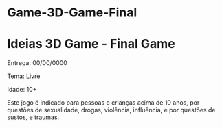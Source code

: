 ﻿# Game-3D-Game-Final

<h1 class="Titulo"> Ideias 3D Game - Final Game </h1>

<p> Entrega: 00/00/0000 </p>
<p>Tema: Livre</p>
<p>Idade: 10+</p>



<p>Este jogo é indicado para pessoas e crianças acima de 10 anos, por questões de sexualidade, drogas, violência, influência, e por questões de sustos, e traumas.</p>


